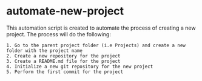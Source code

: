 # automate-new-project

This automation script is created to automate the process of creating a new project. The process will do the following:

    1. Go to the parent project folder (i.e Projects) and create a new folder with the project name
    2. Create a new repository for the project
    3. Create a README.md file for the project
    4. Initialize a new git repository for the new project
    5. Perform the first commit for the project